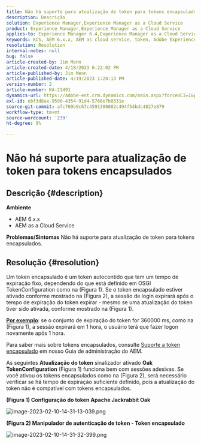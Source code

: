 ```yaml
---
title: Não há suporte para atualização de token para tokens encapsulados
description: Descrição
solution: Experience Manager,Experience Manager as a Cloud Service
product: Experience Manager,Experience Manager as a Cloud Service
applies-to: Experience Manager 6.4,Experience Manager as a Cloud Service,Experience Manager 6.5
keywords: KCS, AEM 6.x.x, AEM as cloud service, token, Adobe Experience Manager, Perguntas frequentes, tokens encapsulados, 6.4, 6.5, Experience Manager as a Cloud Service
resolution: Resolution
internal-notes: null
bug: false
article-created-by: Jim Menn
article-created-date: 4/18/2023 6:22:02 PM
article-published-by: Jim Menn
article-published-date: 4/19/2023 1:28:13 PM
version-number: 2
article-number: KA-21491
dynamics-url: https://adobe-ent.crm.dynamics.com/main.aspx?forceUCI=1&pagetype=entityrecord&etn=knowledgearticle&id=80adeee5-15de-ed11-a7c7-6045bd006b3d
exl-id: ebf3d8ae-9590-4354-91d4-5766e7b8331e
source-git-commit: afc769b9c67c4591300882c494f54bdc4827e879
workflow-type: tm+mt
source-wordcount: '239'
ht-degree: 9%

---
```


# Não há suporte para atualização de token para tokens encapsulados

## Descrição {#description}

<b>Ambiente</b>
- AEM 6.x.x
- AEM as a Cloud Service



<b>Problemas/Sintomas</b>
Não há suporte para atualização de token para tokens encapsulados.




## Resolução {#resolution}


Um token encapsulado é um token autocontido que tem um tempo de expiração fixo, dependendo do que está definido em OSGI TokenConfiguration como na (Figura 1).
Se o token encapsulado estiver ativado conforme mostrado na (Figura 2), a sessão de login expirará após o tempo de expiração do token expirar - mesmo se uma atualização do token tiver sido ativada, conforme mostrado na (Figura 1).

<u><b>Por exemplo</b></u>: se o conjunto de expiração do token for 360000 ms, como na (Figura 1), a sessão expirará em 1 hora, o usuário terá que fazer logon novamente após 1 hora.

Para saber mais sobre tokens encapsulados, consulte [Suporte a token encapsulado](https://experienceleague.adobe.com/docs/experience-manager-64/administering/security/encapsulated-token.html) em nosso Guia de administração do AEM.

As seguintes <b>Atualização do token</b> sinalizador ativado <b>Oak TokenConfiguration</b> (Figura 1) funciona bem com sessões adesivas.
Se você ativou os tokens encapsulados como na (Figura 2), será necessário verificar se há tempo de expiração suficiente definido, pois a atualização do token não é compatível com tokens encapsulados.



<b>(Figura 1) Configuração do token Apache Jackrabbit Oak</b>

![image-2023-02-10-14-31-13-039.png](https://jira.corp.adobe.com/secure/attachment/9633655/image-2023-02-10-14-31-13-039.png)

<b>(Figura 2) Manipulador de autenticação de token - Token encapsulado</b>



![image-2023-02-10-14-31-32-399.png](https://jira.corp.adobe.com/secure/attachment/9633654/image-2023-02-10-14-31-32-399.png)
